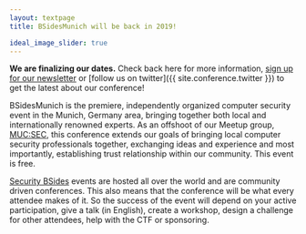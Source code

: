 ```yaml
---
layout: textpage
title: BSidesMunich will be back in 2019!

ideal_image_slider: true
---
```

__We are finalizing our dates.__ Check back here for more information, [sign up for our newsletter](http://eepurl.com/cnowsD) or [follow us on twitter]({{ site.conference.twitter }}) to get the latest about our conference!

BSidesMunich is the premiere, independently organized computer security event in the Munich, Germany area, bringing together both local and internationally renowned experts.  As an offshoot of our Meetup group, [MUC:SEC](https://www.meetup.com/MUC-SEC/?_cookie-check=ShoizzNwjDGCiHdW), this conference extends our goals of bringing local computer security professionals together, exchanging ideas and experience and most importantly, establishing trust relationship within our community. This event is free.

[Security BSides](http://www.securitybsides.com/) events are hosted all over the world and are community driven conferences. This also means that the conference will be what every attendee makes of it. So the success of the event will depend on your active participation, give a talk (in English), create a workshop, design a challenge for other attendees, help with the CTF or sponsoring.
